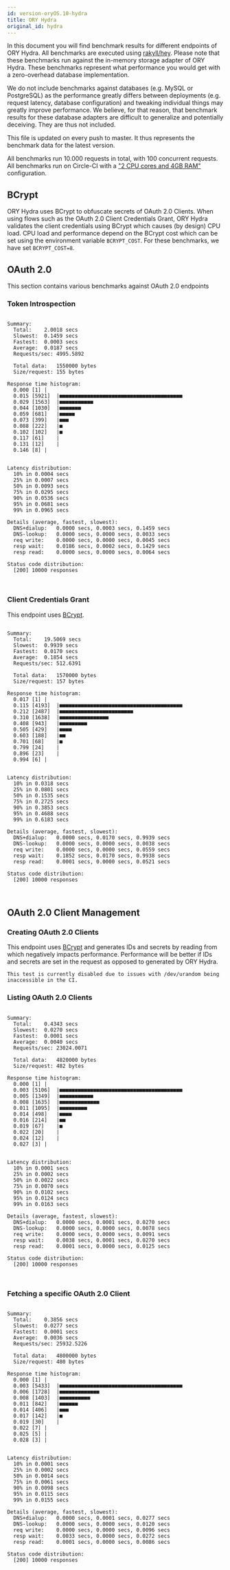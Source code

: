 ```yaml
---
id: version-oryOS.10-hydra
title: ORY Hydra
original_id: hydra
---
```


In this document you will find benchmark results for different endpoints of ORY
Hydra. All benchmarks are executed using
[rakyll/hey](https://github.com/rakyll/hey). Please note that these benchmarks
run against the in-memory storage adapter of ORY Hydra. These benchmarks
represent what performance you would get with a zero-overhead database
implementation.

We do not include benchmarks against databases (e.g. MySQL or PostgreSQL) as the
performance greatly differs between deployments (e.g. request latency, database
configuration) and tweaking individual things may greatly improve performance.
We believe, for that reason, that benchmark results for these database adapters
are difficult to generalize and potentially deceiving. They are thus not
included.

This file is updated on every push to master. It thus represents the benchmark
data for the latest version.

All benchmarks run 10.000 requests in total, with 100 concurrent requests. All
benchmarks run on Circle-CI with a
["2 CPU cores and 4GB RAM"](https://support.circleci.com/hc/en-us/articles/360000489307-Why-do-my-tests-take-longer-to-run-on-CircleCI-than-locally-)
configuration.

## BCrypt

ORY Hydra uses BCrypt to obfuscate secrets of OAuth 2.0 Clients. When using
flows such as the OAuth 2.0 Client Credentials Grant, ORY Hydra validates the
client credentials using BCrypt which causes (by design) CPU load. CPU load and
performance depend on the BCrypt cost which can be set using the environment
variable `BCRYPT_COST`. For these benchmarks, we have set `BCRYPT_COST=8`.

## OAuth 2.0

This section contains various benchmarks against OAuth 2.0 endpoints

### Token Introspection

```

Summary:
  Total:	2.0018 secs
  Slowest:	0.1459 secs
  Fastest:	0.0003 secs
  Average:	0.0187 secs
  Requests/sec:	4995.5892

  Total data:	1550000 bytes
  Size/request:	155 bytes

Response time histogram:
  0.000 [1]	|
  0.015 [5921]	|■■■■■■■■■■■■■■■■■■■■■■■■■■■■■■■■■■■■■■■■
  0.029 [1563]	|■■■■■■■■■■■
  0.044 [1030]	|■■■■■■■
  0.059 [681]	|■■■■■
  0.073 [399]	|■■■
  0.088 [222]	|■
  0.102 [102]	|■
  0.117 [61]	|
  0.131 [12]	|
  0.146 [8]	|


Latency distribution:
  10% in 0.0004 secs
  25% in 0.0007 secs
  50% in 0.0093 secs
  75% in 0.0295 secs
  90% in 0.0536 secs
  95% in 0.0681 secs
  99% in 0.0965 secs

Details (average, fastest, slowest):
  DNS+dialup:	0.0000 secs, 0.0003 secs, 0.1459 secs
  DNS-lookup:	0.0000 secs, 0.0000 secs, 0.0033 secs
  req write:	0.0000 secs, 0.0000 secs, 0.0045 secs
  resp wait:	0.0186 secs, 0.0002 secs, 0.1429 secs
  resp read:	0.0000 secs, 0.0000 secs, 0.0064 secs

Status code distribution:
  [200]	10000 responses



```

### Client Credentials Grant

This endpoint uses [BCrypt](#bcrypt).

```

Summary:
  Total:	19.5069 secs
  Slowest:	0.9939 secs
  Fastest:	0.0170 secs
  Average:	0.1854 secs
  Requests/sec:	512.6391

  Total data:	1570000 bytes
  Size/request:	157 bytes

Response time histogram:
  0.017 [1]	|
  0.115 [4193]	|■■■■■■■■■■■■■■■■■■■■■■■■■■■■■■■■■■■■■■■■
  0.212 [2487]	|■■■■■■■■■■■■■■■■■■■■■■■■
  0.310 [1638]	|■■■■■■■■■■■■■■■■
  0.408 [943]	|■■■■■■■■■
  0.505 [429]	|■■■■
  0.603 [188]	|■■
  0.701 [68]	|■
  0.799 [24]	|
  0.896 [23]	|
  0.994 [6]	|


Latency distribution:
  10% in 0.0318 secs
  25% in 0.0801 secs
  50% in 0.1535 secs
  75% in 0.2725 secs
  90% in 0.3853 secs
  95% in 0.4688 secs
  99% in 0.6183 secs

Details (average, fastest, slowest):
  DNS+dialup:	0.0000 secs, 0.0170 secs, 0.9939 secs
  DNS-lookup:	0.0000 secs, 0.0000 secs, 0.0038 secs
  req write:	0.0000 secs, 0.0000 secs, 0.0559 secs
  resp wait:	0.1852 secs, 0.0170 secs, 0.9938 secs
  resp read:	0.0001 secs, 0.0000 secs, 0.0521 secs

Status code distribution:
  [200]	10000 responses



```

## OAuth 2.0 Client Management

### Creating OAuth 2.0 Clients

This endpoint uses [BCrypt](#bcrypt) and generates IDs and secrets by reading
from which negatively impacts performance. Performance will be better if IDs and
secrets are set in the request as opposed to generated by ORY Hydra.

```
This test is currently disabled due to issues with /dev/urandom being inaccessible in the CI.
```

### Listing OAuth 2.0 Clients

```

Summary:
  Total:	0.4343 secs
  Slowest:	0.0270 secs
  Fastest:	0.0001 secs
  Average:	0.0040 secs
  Requests/sec:	23024.0071

  Total data:	4820000 bytes
  Size/request:	482 bytes

Response time histogram:
  0.000 [1]	|
  0.003 [5106]	|■■■■■■■■■■■■■■■■■■■■■■■■■■■■■■■■■■■■■■■■
  0.005 [1349]	|■■■■■■■■■■■
  0.008 [1635]	|■■■■■■■■■■■■■
  0.011 [1095]	|■■■■■■■■■
  0.014 [498]	|■■■■
  0.016 [214]	|■■
  0.019 [67]	|■
  0.022 [20]	|
  0.024 [12]	|
  0.027 [3]	|


Latency distribution:
  10% in 0.0001 secs
  25% in 0.0002 secs
  50% in 0.0022 secs
  75% in 0.0070 secs
  90% in 0.0102 secs
  95% in 0.0124 secs
  99% in 0.0163 secs

Details (average, fastest, slowest):
  DNS+dialup:	0.0000 secs, 0.0001 secs, 0.0270 secs
  DNS-lookup:	0.0000 secs, 0.0000 secs, 0.0078 secs
  req write:	0.0000 secs, 0.0000 secs, 0.0091 secs
  resp wait:	0.0038 secs, 0.0001 secs, 0.0270 secs
  resp read:	0.0001 secs, 0.0000 secs, 0.0125 secs

Status code distribution:
  [200]	10000 responses



```

### Fetching a specific OAuth 2.0 Client

```

Summary:
  Total:	0.3856 secs
  Slowest:	0.0277 secs
  Fastest:	0.0001 secs
  Average:	0.0036 secs
  Requests/sec:	25932.5226

  Total data:	4800000 bytes
  Size/request:	480 bytes

Response time histogram:
  0.000 [1]	|
  0.003 [5433]	|■■■■■■■■■■■■■■■■■■■■■■■■■■■■■■■■■■■■■■■■
  0.006 [1728]	|■■■■■■■■■■■■■
  0.008 [1403]	|■■■■■■■■■■
  0.011 [842]	|■■■■■■
  0.014 [406]	|■■■
  0.017 [142]	|■
  0.019 [30]	|
  0.022 [7]	|
  0.025 [5]	|
  0.028 [3]	|


Latency distribution:
  10% in 0.0001 secs
  25% in 0.0002 secs
  50% in 0.0014 secs
  75% in 0.0061 secs
  90% in 0.0098 secs
  95% in 0.0115 secs
  99% in 0.0155 secs

Details (average, fastest, slowest):
  DNS+dialup:	0.0000 secs, 0.0001 secs, 0.0277 secs
  DNS-lookup:	0.0000 secs, 0.0000 secs, 0.0120 secs
  req write:	0.0000 secs, 0.0000 secs, 0.0096 secs
  resp wait:	0.0033 secs, 0.0000 secs, 0.0272 secs
  resp read:	0.0001 secs, 0.0000 secs, 0.0086 secs

Status code distribution:
  [200]	10000 responses



```
